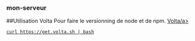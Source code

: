 ### mon-serveur
##Utilisation Volta
Pour faire le versionning de node et de npm.
<a href="https://docs.volta.sh/guide/getting-started">Volta/a>

```
curl https://get.volta.sh | bash
```

